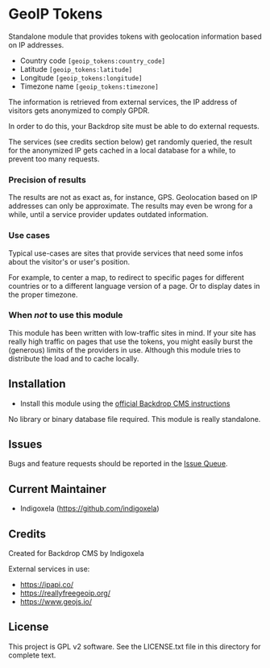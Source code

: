 # GeoIP Tokens

Standalone module that provides tokens with geolocation information based on
IP addresses.

- Country code `[geoip_tokens:country_code]`
- Latitude `[geoip_tokens:latitude]`
- Longitude `[geoip_tokens:longitude]`
- Timezone name `[geoip_tokens:timezone]`

The information is retrieved from external services, the IP address of
visitors gets anonymized to comply GPDR.

In order to do this, your Backdrop site must be able to do external
requests.

The services (see credits section below) get randomly queried, the result for
the anonymized IP gets cached in a local database for a while, to prevent too
many requests.

### Precision of results

The results are not as exact as, for instance, GPS. Geolocation based on IP
addresses can only be approximate. The results may even be wrong for a
while, until a service provider updates outdated information.

### Use cases

Typical use-cases are sites that provide services that need some infos about
the visitor's or user's position.

For example, to center a map, to redirect to specific pages for different 
countries or to a different language version of a page. Or to display dates in 
the proper timezone.

### When _not_ to use this module

This module has been written with low-traffic sites in mind. If your site
has really high traffic on pages that use the tokens, you might easily burst the
(generous) limits of the providers in use. Although this module tries to
distribute the load and to cache locally.


## Installation

- Install this module using the
  [official Backdrop CMS instructions](https://backdropcms.org/guide/modules)

No library or binary database file required. This module is really
standalone.


## Issues

Bugs and feature requests should be reported in the
 [Issue Queue](https://github.com/backdrop-contrib/geoip_tokens/issues).


## Current Maintainer

- Indigoxela (https://github.com/indigoxela)


## Credits

Created for Backdrop CMS by Indigoxela

External services in use:

- https://ipapi.co/
- https://reallyfreegeoip.org/
- https://www.geojs.io/


## License

This project is GPL v2 software. See the LICENSE.txt file in this directory for complete text.
